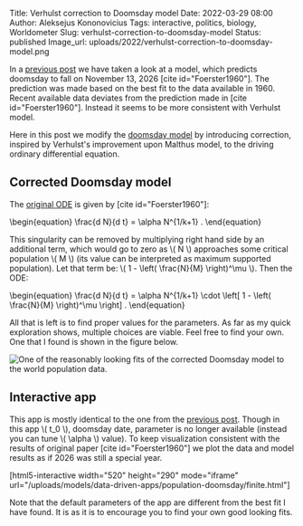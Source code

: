 Title: Verhulst correction to Doomsday model
Date: 2022-03-29 08:00
Author: Aleksejus Kononovicius
Tags: interactive, politics, biology, Worldometer
Slug: verhulst-correction-to-doomsday-model
Status: published
Image_url: uploads/2022/verhulst-correction-to-doomsday-model.png

In a [previous post]({filename}/articles/2022/end-of-the-world-2026.md) we
have taken a look at a model, which predicts doomsday to fall on November
13, 2026 [cite id="Foerster1960"]. The prediction was made based on the best
fit to the data available in 1960. Recent available data deviates from the
prediction made in [cite id="Foerster1960"]. Instead it seems to be more
consistent with Verhulst model.

Here in this post we modify the [doomsday
model]({filename}/articles/2022/end-of-the-world-2026.md) by introducing
correction, inspired by Verhulst's improvement upon Malthus model, to the
driving ordinary differential equation.
<!--more-->

## Corrected Doomsday model

The [original ODE]({filename}/articles/2022/end-of-the-world-2026.md) is
given by [cite id="Foerster1960"]:

\begin{equation}
    \frac{d N}{d t} = \alpha N^{1/k+1} .
\end{equation}

This singularity can be removed by multiplying right hand side by an
additional term, which would go to zero as \\\( N \\\) approaches some
critical population \\\( M \\\) (its value can be interpreted as maximum
supported population). Let that term be:
\\\( 1 - \left( \frac{N}{M} \right)^\mu \\\). Then the ODE:

\begin{equation}
    \frac{d N}{d t} = \alpha N^{1/k+1} \cdot
                    \left[ 1 - \left( \frac{N}{M} \right)^\mu \right] .
\end{equation}

All that is left is to find proper values for the parameters. As far as my
quick exploration shows, multiple choices are viable. Feel free to find
your own. One that I found is shown in the figure below.

![One of the reasonably looking fits of the corrected Doomsday model to the
world population
data.]({static}/uploads/2022/verhulst-correction-to-doomsday-model.png "One of the
reasonably looking fits of the corrected Doomsday model to the world
population data.")

## Interactive app

This app is mostly identical to the one from the [previous
post]({filename}/articles/2022/end-of-the-world-2026.md). Though in this app
\\\( t\_0 \\\), doomsday date, parameter is no longer available (instead you
can tune \\\( \alpha \\\) value). To keep visualization consistent with
the results of original paper [cite id="Foerster1960"] we plot the data and
model results as if 2026 was still a special year.

[html5-interactive width="520" height="290" mode="iframe"
url="/uploads/models/data-driven-apps/population-doomsday/finite.html"]

Note that the default parameters of the app are different from the best fit
I have found. It is as it is to encourage you to find your own good looking
fits.
